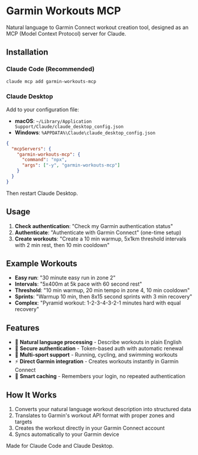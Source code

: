 # Garmin Workouts MCP

Natural language to Garmin Connect workout creation tool, designed as an MCP (Model Context Protocol) server for Claude.

## Installation

### Claude Code (Recommended)

```bash
claude mcp add garmin-workouts-mcp
```

### Claude Desktop

Add to your configuration file:
- **macOS**: `~/Library/Application Support/Claude/claude_desktop_config.json`
- **Windows**: `%APPDATA%\Claude\claude_desktop_config.json`

```json
{
  "mcpServers": {
    "garmin-workouts-mcp": {
      "command": "npx",
      "args": ["-y", "garmin-workouts-mcp"]
    }
  }
}
```

Then restart Claude Desktop.

## Usage

1. **Check authentication**: "Check my Garmin authentication status"
2. **Authenticate**: "Authenticate with Garmin Connect" (one-time setup)
3. **Create workouts**: "Create a 10 min warmup, 5x1km threshold intervals with 2 min rest, then 10 min cooldown"

## Example Workouts

- **Easy run**: "30 minute easy run in zone 2"
- **Intervals**: "5x400m at 5k pace with 60 second rest"
- **Threshold**: "10 min warmup, 20 min tempo in zone 4, 10 min cooldown"
- **Sprints**: "Warmup 10 min, then 8x15 second sprints with 3 min recovery"
- **Complex**: "Pyramid workout: 1-2-3-4-3-2-1 minutes hard with equal recovery"

## Features

- 🧠 **Natural language processing** - Describe workouts in plain English
- 🔐 **Secure authentication** - Token-based auth with automatic renewal
- 🏃 **Multi-sport support** - Running, cycling, and swimming workouts
- ⚡ **Direct Garmin integration** - Creates workouts instantly in Garmin Connect
- 💾 **Smart caching** - Remembers your login, no repeated authentication

## How It Works

1. Converts your natural language workout description into structured data
2. Translates to Garmin's workout API format with proper zones and targets
3. Creates the workout directly in your Garmin Connect account
4. Syncs automatically to your Garmin device

Made for Claude Code and Claude Desktop.